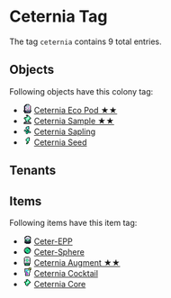 # Ceternia Tag

The tag `ceternia` contains 9 total entries.

## Objects

Following objects have this colony tag:

- <img src="https://raw.githubusercontent.com/Ceterai/Enternia/main/objects/farmables/alta/ground/ceternia/pod/icon.png" alt="Ceternia Eco Pod ★★ icon" loading="lazy" height="16px" width="auto" /> [Ceternia Eco Pod ★★](https://ceterai.github.io/MyEnternia/Wiki/CeterniaEcoPod)
- <img src="https://raw.githubusercontent.com/Ceterai/Enternia/main/objects/alta/special/samples/ceternia/icon.png" alt="Ceternia Sample ★★ icon" loading="lazy" height="16px" width="auto" /> [Ceternia Sample ★★](https://ceterai.github.io/MyEnternia/Wiki/CeterniaSample)
- <img src="https://raw.githubusercontent.com/Ceterai/Enternia/main/objects/farmables/alta/ground/ceternia/sapling/icon.png" alt="Ceternia Sapling icon" loading="lazy" height="16px" width="auto" /> [Ceternia Sapling](https://ceterai.github.io/MyEnternia/Wiki/CeterniaSapling)
- <img src="https://raw.githubusercontent.com/Ceterai/Enternia/main/objects/farmables/alta/ground/ceternia/icon.png" alt="Ceternia Seed icon" loading="lazy" height="16px" width="auto" /> [Ceternia Seed](https://ceterai.github.io/MyEnternia/Wiki/CeterniaSeed)

## Tenants

## Items

Following items have this item tag:

- <img src="https://raw.githubusercontent.com/Ceterai/Enternia/main/items/armors/alta/tier6/ceternia/epp/icon.png" alt="Ceter-EPP icon" loading="lazy" height="16px" width="auto" /> [Ceter-EPP](https://ceterai.github.io/MyEnternia/Wiki/Ceter-EPP)
- <img src="https://raw.githubusercontent.com/Ceterai/Enternia/main/items/generic/crafting/alta/cetersphere.png" alt="Ceter-Sphere icon" loading="lazy" height="16px" width="auto" /> [Ceter-Sphere](https://ceterai.github.io/MyEnternia/Wiki/Ceter-Sphere)
- <img src="https://raw.githubusercontent.com/Ceterai/Enternia/main/items/augments/back/ct_ceternia_augment.png" alt="Ceternia Augment ★★ icon" loading="lazy" height="16px" width="auto" /> [Ceternia Augment ★★](https://ceterai.github.io/MyEnternia/Wiki/CeterniaAugment)
- <img src="https://raw.githubusercontent.com/Ceterai/Enternia/main/items/generic/food/other/images/ct_ceternia_cocktail.png" alt="Ceternia Cocktail icon" loading="lazy" height="16px" width="auto" /> [Ceternia Cocktail](https://ceterai.github.io/MyEnternia/Wiki/CeterniaCocktail)
- <img src="https://raw.githubusercontent.com/Ceterai/Enternia/main/items/generic/crafting/ct_ceternia_core.png" alt="Ceternia Core icon" loading="lazy" height="16px" width="auto" /> [Ceternia Core](https://ceterai.github.io/MyEnternia/Wiki/CeterniaCore)
